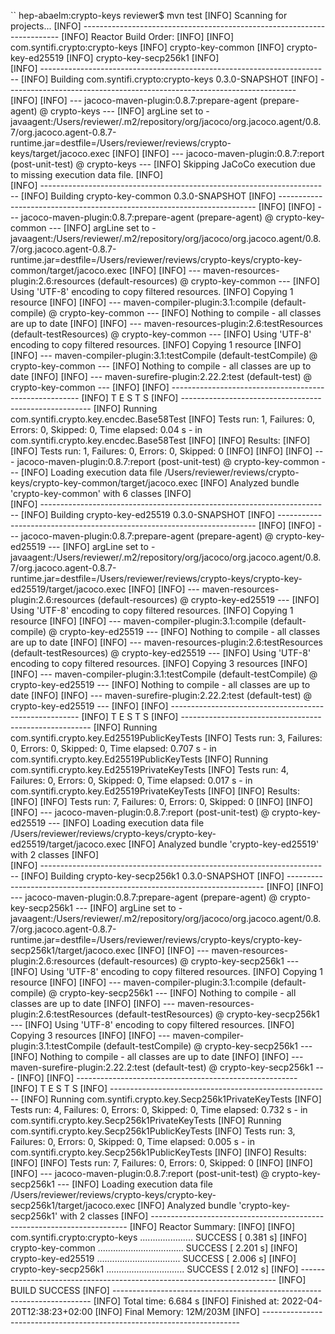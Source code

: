``
hep-abaelm:crypto-keys reviewer$ mvn test
[INFO] Scanning for projects...
[INFO] ------------------------------------------------------------------------
[INFO] Reactor Build Order:
[INFO] 
[INFO] com.syntifi.crypto:crypto-keys
[INFO] crypto-key-common
[INFO] crypto-key-ed25519
[INFO] crypto-key-secp256k1
[INFO]                                                                         
[INFO] ------------------------------------------------------------------------
[INFO] Building com.syntifi.crypto:crypto-keys 0.3.0-SNAPSHOT
[INFO] ------------------------------------------------------------------------
[INFO] 
[INFO] --- jacoco-maven-plugin:0.8.7:prepare-agent (prepare-agent) @ crypto-keys ---
[INFO] argLine set to -javaagent:/Users/reviewer/.m2/repository/org/jacoco/org.jacoco.agent/0.8.7/org.jacoco.agent-0.8.7-runtime.jar=destfile=/Users/reviewer/reviews/crypto-keys/target/jacoco.exec
[INFO] 
[INFO] --- jacoco-maven-plugin:0.8.7:report (post-unit-test) @ crypto-keys ---
[INFO] Skipping JaCoCo execution due to missing execution data file.
[INFO]                                                                         
[INFO] ------------------------------------------------------------------------
[INFO] Building crypto-key-common 0.3.0-SNAPSHOT
[INFO] ------------------------------------------------------------------------
[INFO] 
[INFO] --- jacoco-maven-plugin:0.8.7:prepare-agent (prepare-agent) @ crypto-key-common ---
[INFO] argLine set to -javaagent:/Users/reviewer/.m2/repository/org/jacoco/org.jacoco.agent/0.8.7/org.jacoco.agent-0.8.7-runtime.jar=destfile=/Users/reviewer/reviews/crypto-keys/crypto-key-common/target/jacoco.exec
[INFO] 
[INFO] --- maven-resources-plugin:2.6:resources (default-resources) @ crypto-key-common ---
[INFO] Using 'UTF-8' encoding to copy filtered resources.
[INFO] Copying 1 resource
[INFO] 
[INFO] --- maven-compiler-plugin:3.1:compile (default-compile) @ crypto-key-common ---
[INFO] Nothing to compile - all classes are up to date
[INFO] 
[INFO] --- maven-resources-plugin:2.6:testResources (default-testResources) @ crypto-key-common ---
[INFO] Using 'UTF-8' encoding to copy filtered resources.
[INFO] Copying 1 resource
[INFO] 
[INFO] --- maven-compiler-plugin:3.1:testCompile (default-testCompile) @ crypto-key-common ---
[INFO] Nothing to compile - all classes are up to date
[INFO] 
[INFO] --- maven-surefire-plugin:2.22.2:test (default-test) @ crypto-key-common ---
[INFO] 
[INFO] -------------------------------------------------------
[INFO]  T E S T S
[INFO] -------------------------------------------------------
[INFO] Running com.syntifi.crypto.key.encdec.Base58Test
[INFO] Tests run: 1, Failures: 0, Errors: 0, Skipped: 0, Time elapsed: 0.04 s - in com.syntifi.crypto.key.encdec.Base58Test
[INFO] 
[INFO] Results:
[INFO] 
[INFO] Tests run: 1, Failures: 0, Errors: 0, Skipped: 0
[INFO] 
[INFO] 
[INFO] --- jacoco-maven-plugin:0.8.7:report (post-unit-test) @ crypto-key-common ---
[INFO] Loading execution data file /Users/reviewer/reviews/crypto-keys/crypto-key-common/target/jacoco.exec
[INFO] Analyzed bundle 'crypto-key-common' with 6 classes
[INFO]                                                                         
[INFO] ------------------------------------------------------------------------
[INFO] Building crypto-key-ed25519 0.3.0-SNAPSHOT
[INFO] ------------------------------------------------------------------------
[INFO] 
[INFO] --- jacoco-maven-plugin:0.8.7:prepare-agent (prepare-agent) @ crypto-key-ed25519 ---
[INFO] argLine set to -javaagent:/Users/reviewer/.m2/repository/org/jacoco/org.jacoco.agent/0.8.7/org.jacoco.agent-0.8.7-runtime.jar=destfile=/Users/reviewer/reviews/crypto-keys/crypto-key-ed25519/target/jacoco.exec
[INFO] 
[INFO] --- maven-resources-plugin:2.6:resources (default-resources) @ crypto-key-ed25519 ---
[INFO] Using 'UTF-8' encoding to copy filtered resources.
[INFO] Copying 1 resource
[INFO] 
[INFO] --- maven-compiler-plugin:3.1:compile (default-compile) @ crypto-key-ed25519 ---
[INFO] Nothing to compile - all classes are up to date
[INFO] 
[INFO] --- maven-resources-plugin:2.6:testResources (default-testResources) @ crypto-key-ed25519 ---
[INFO] Using 'UTF-8' encoding to copy filtered resources.
[INFO] Copying 3 resources
[INFO] 
[INFO] --- maven-compiler-plugin:3.1:testCompile (default-testCompile) @ crypto-key-ed25519 ---
[INFO] Nothing to compile - all classes are up to date
[INFO] 
[INFO] --- maven-surefire-plugin:2.22.2:test (default-test) @ crypto-key-ed25519 ---
[INFO] 
[INFO] -------------------------------------------------------
[INFO]  T E S T S
[INFO] -------------------------------------------------------
[INFO] Running com.syntifi.crypto.key.Ed25519PublicKeyTests
[INFO] Tests run: 3, Failures: 0, Errors: 0, Skipped: 0, Time elapsed: 0.707 s - in com.syntifi.crypto.key.Ed25519PublicKeyTests
[INFO] Running com.syntifi.crypto.key.Ed25519PrivateKeyTests
[INFO] Tests run: 4, Failures: 0, Errors: 0, Skipped: 0, Time elapsed: 0.017 s - in com.syntifi.crypto.key.Ed25519PrivateKeyTests
[INFO] 
[INFO] Results:
[INFO] 
[INFO] Tests run: 7, Failures: 0, Errors: 0, Skipped: 0
[INFO] 
[INFO] 
[INFO] --- jacoco-maven-plugin:0.8.7:report (post-unit-test) @ crypto-key-ed25519 ---
[INFO] Loading execution data file /Users/reviewer/reviews/crypto-keys/crypto-key-ed25519/target/jacoco.exec
[INFO] Analyzed bundle 'crypto-key-ed25519' with 2 classes
[INFO]                                                                         
[INFO] ------------------------------------------------------------------------
[INFO] Building crypto-key-secp256k1 0.3.0-SNAPSHOT
[INFO] ------------------------------------------------------------------------
[INFO] 
[INFO] --- jacoco-maven-plugin:0.8.7:prepare-agent (prepare-agent) @ crypto-key-secp256k1 ---
[INFO] argLine set to -javaagent:/Users/reviewer/.m2/repository/org/jacoco/org.jacoco.agent/0.8.7/org.jacoco.agent-0.8.7-runtime.jar=destfile=/Users/reviewer/reviews/crypto-keys/crypto-key-secp256k1/target/jacoco.exec
[INFO] 
[INFO] --- maven-resources-plugin:2.6:resources (default-resources) @ crypto-key-secp256k1 ---
[INFO] Using 'UTF-8' encoding to copy filtered resources.
[INFO] Copying 1 resource
[INFO] 
[INFO] --- maven-compiler-plugin:3.1:compile (default-compile) @ crypto-key-secp256k1 ---
[INFO] Nothing to compile - all classes are up to date
[INFO] 
[INFO] --- maven-resources-plugin:2.6:testResources (default-testResources) @ crypto-key-secp256k1 ---
[INFO] Using 'UTF-8' encoding to copy filtered resources.
[INFO] Copying 3 resources
[INFO] 
[INFO] --- maven-compiler-plugin:3.1:testCompile (default-testCompile) @ crypto-key-secp256k1 ---
[INFO] Nothing to compile - all classes are up to date
[INFO] 
[INFO] --- maven-surefire-plugin:2.22.2:test (default-test) @ crypto-key-secp256k1 ---
[INFO] 
[INFO] -------------------------------------------------------
[INFO]  T E S T S
[INFO] -------------------------------------------------------
[INFO] Running com.syntifi.crypto.key.Secp256k1PrivateKeyTests
[INFO] Tests run: 4, Failures: 0, Errors: 0, Skipped: 0, Time elapsed: 0.732 s - in com.syntifi.crypto.key.Secp256k1PrivateKeyTests
[INFO] Running com.syntifi.crypto.key.Secp256k1PublicKeyTests
[INFO] Tests run: 3, Failures: 0, Errors: 0, Skipped: 0, Time elapsed: 0.005 s - in com.syntifi.crypto.key.Secp256k1PublicKeyTests
[INFO] 
[INFO] Results:
[INFO] 
[INFO] Tests run: 7, Failures: 0, Errors: 0, Skipped: 0
[INFO] 
[INFO] 
[INFO] --- jacoco-maven-plugin:0.8.7:report (post-unit-test) @ crypto-key-secp256k1 ---
[INFO] Loading execution data file /Users/reviewer/reviews/crypto-keys/crypto-key-secp256k1/target/jacoco.exec
[INFO] Analyzed bundle 'crypto-key-secp256k1' with 2 classes
[INFO] ------------------------------------------------------------------------
[INFO] Reactor Summary:
[INFO] 
[INFO] com.syntifi.crypto:crypto-keys ..................... SUCCESS [  0.381 s]
[INFO] crypto-key-common .................................. SUCCESS [  2.201 s]
[INFO] crypto-key-ed25519 ................................. SUCCESS [  2.006 s]
[INFO] crypto-key-secp256k1 ............................... SUCCESS [  2.012 s]
[INFO] ------------------------------------------------------------------------
[INFO] BUILD SUCCESS
[INFO] ------------------------------------------------------------------------
[INFO] Total time: 6.684 s
[INFO] Finished at: 2022-04-20T12:38:23+02:00
[INFO] Final Memory: 12M/203M
[INFO] ------------------------------------------------------------------------
```